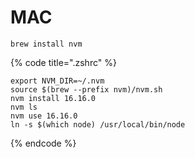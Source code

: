 # MAC

```shell
brew install nvm
```



{% code title=".zshrc" %}
```shell
export NVM_DIR=~/.nvm
source $(brew --prefix nvm)/nvm.sh
nvm install 16.16.0
nvm ls
nvm use 16.16.0
ln -s $(which node) /usr/local/bin/node
```
{% endcode %}
